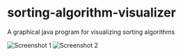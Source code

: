 # sorting-algorithm-visualizer
A graphical java program for visualizing sorting algorithms

![Screenshot 1](https://github.com/tomastoews/sorting-algorithm-visualizer/main/screenshots/screenshot-1.png?raw=true)
![Screenshot 2](https://github.com/tomastoews/sorting-algorithm-visualizer/main/screenshots/screenshot-2.png?raw=true)
